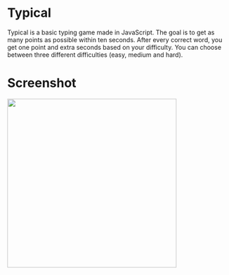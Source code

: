 # Typical

Typical is a basic typing game made in JavaScript. The goal is to get as many points as possible within ten seconds. After every correct word, you get one point and extra seconds based on your difficulty. You can choose between three different difficulties (easy, medium and hard).

# Screenshot

<img src="https://i.ibb.co/9H1PGK5/Screenshot-2020-04-03-at-20-27-23.png" height=385>
